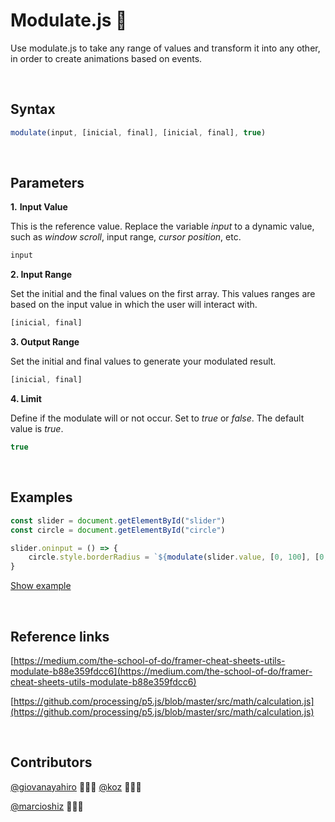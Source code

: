 # Modulate.js 🌈

Use modulate.js to take any range of values and transform it into any other, in order to create animations based on events.

<br>

## Syntax

```js
modulate(input, [inicial, final], [inicial, final], true)
```
<br>

## Parameters

**1.** **Input Value**

This is the reference value. Replace the variable *input* to a dynamic value, such as *window scroll*, input range, *cursor position*, etc.

```js
input
```

**2. Input Range**

Set the initial and the final values on the first array. This values ranges are based on the input value in which the user will interact with.

```js
[inicial, final]
```

**3. Output Range**

Set the initial and final values to generate your modulated result.

```js
[inicial, final]
```

**4. Limit**

Define if the modulate will or not occur. Set to *true* or *false*. The default value is *true*.

```js
true
```

<br>

## Examples

```js
const slider = document.getElementById("slider")
const circle = document.getElementById("circle")

slider.oninput = () => {
    circle.style.borderRadius = `${modulate(slider.value, [0, 100], [0, 50], true)}`
}
```

[Show example](https://s.codepen.io/marcovincit/debug/EBEdWE/LQAExKzKnYdr)

<br>

## Reference links

[https://medium.com/the-school-of-do/framer-cheat-sheets-utils-modulate-b88e359fdcc6](https://medium.com/the-school-of-do/framer-cheat-sheets-utils-modulate-b88e359fdcc6)

[https://github.com/processing/p5.js/blob/master/src/math/calculation.js](https://github.com/processing/p5.js/blob/master/src/math/calculation.js)

<br>

## Contributors

[@giovanayahiro](https://github.com/giovanayahiro) 👩🏻‍💻
[@koz](https://github.com/koz) 👨🏾‍💻

[@marcioshiz](https://github.com/marcioshiz) 👨🏾‍💻